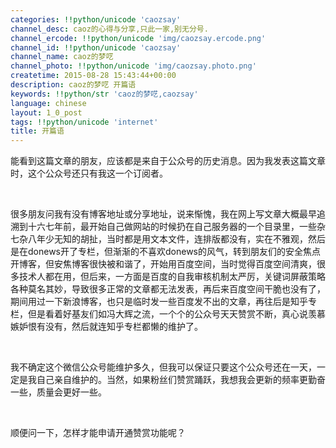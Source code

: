 ```yaml
---
categories: !!python/unicode 'caozsay'
channel_desc: caoz的心得与分享,只此一家,别无分号.
channel_ercode: !!python/unicode 'img/caozsay.ercode.png'
channel_id: !!python/unicode 'caozsay'
channel_name: caoz的梦呓
channel_photo: !!python/unicode 'img/caozsay.photo.png'
createtime: 2015-08-28 15:43:44+00:00
description: caoz的梦呓 开篇语
keywords: !!python/str 'caoz的梦呓,caozsay'
language: chinese
layout: 1_0_post
tags: !!python/unicode 'internet'
title: 开篇语
---
```

<div class="rich_media_content" id="js_content">
<p>
         能看到这篇文章的朋友，应该都是来自于公众号的历史消息。因为我发表这篇文章时，这个公众号还只有我这一个订阅者。
        </p>
<p>
<br/>
</p>
<p>
         很多朋友问我有没有博客地址或分享地址，说来惭愧，我在网上写文章大概最早追溯到十六七年前，最开始自己做网站的时候扔在自己服务器的一个目录里，一些杂七杂八年少无知的胡扯，当时都是用文本文件，连排版都没有，实在不雅观，然后是在donews开了专栏，但渐渐的不喜欢donews的风气，转到朋友们的安全焦点开博客，但安焦博客很快被和谐了，开始用百度空间，当时觉得百度空间清爽，很多技术人都在用，但后来，一方面是百度的自我审核机制太严厉，关键词屏蔽策略各种莫名其妙，导致很多正常的文章都无法发表，再后来百度空间干脆也没有了，期间用过一下新浪博客，也只是临时发一些百度发不出的文章，再往后是知乎专栏，但是看着好基友们如冯大辉之流，一个个的公众号天天赞赏不断，真心说羡慕嫉妒恨有没有，然后就连知乎专栏都懒的维护了。
        </p>
<p>
<br/>
</p>
<p>
         我不确定这个微信公众号能维护多久，但我可以保证只要这个公众号还在一天，一定是我自己亲自维护的。当然，如果粉丝们赞赏踊跃，我想我会更新的频率更勤奋一些，质量会更好一些。
        </p>
<p>
<br/>
</p>
<p>
         顺便问一下，怎样才能申请开通赞赏功能呢？
        </p>
<p>
<br/>
</p>
<p>
<br/>
</p>
</div>